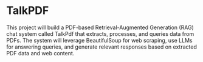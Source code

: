 # TalkPDF
This project will build a PDF-based Retrieval-Augmented Generation (RAG) chat system called TalkPdf that extracts, processes, and queries data from PDFs. The system will leverage BeautifulSoup for web scraping, use LLMs for answering queries, and generate relevant responses based on extracted PDF data and web content.
